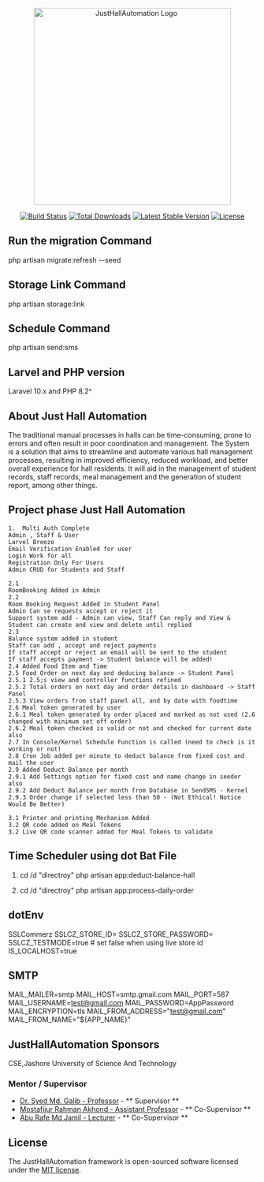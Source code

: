 <p align="center"><a href="https://residenthalls.just.edu.bd" target="_blank"><img src="https://residenthalls.just.edu.bd/img/just.jpg" width="400" alt="JustHallAutomation Logo"></a></p>

<p align="center">
<a href="https://github.com/JustHallAutomation/framework/actions"><img src="https://github.com/JustHallAutomation/framework/workflows/tests/badge.svg" alt="Build Status"></a>
<a href="https://packagist.org/packages/JustHallAutomation/framework"><img src="https://img.shields.io/packagist/dt/JustHallAutomation/framework" alt="Total Downloads"></a>
<a href="https://packagist.org/packages/JustHallAutomation/framework"><img src="https://img.shields.io/packagist/v/JustHallAutomation/framework" alt="Latest Stable Version"></a>
<a href="https://packagist.org/packages/JustHallAutomation/framework"><img src="https://img.shields.io/packagist/l/JustHallAutomation/framework" alt="License"></a>
</p>

## Run the migration Command

php artisan migrate:refresh --seed

## Storage Link Command

php artisan storage:link

## Schedule Command

php artisan send:sms

## Larvel and PHP version

Laravel 10.x and PHP 8.2^

## About Just Hall Automation

The traditional manual processes in halls can be time-consuming, prone to errors and often result in poor coordination and management. The System is a solution that aims to streamline and automate various hall management processes, resulting in improved efficiency, reduced workload, and better overall experience for hall residents. It will aid in the management of student records, staff records, meal management and the generation of student report, among other things.

## Project phase Just Hall Automation

    1.  Multi Auth Complete
    Admin , Staff & User
    Larvel Breeze
    Email Verification Enabled for user
    Login Work for all
    Registration Only For Users
    Admin CRUD for Students and Staff

    2.1
    RoomBooking Added in Admin
    2.2
    Room Booking Request Added in Student Panel
    Admin Can se requests accept or reject it
    Support system add - Admin can view, Staff Can reply and View & Student can create and view and delete until replied
    2.3
    Balance system added in student
    Staff can add , accept and reject payments
    If staff accept or reject an email will be sent to the student
    If staff accepts payment -> Student balance will be added!
    2.4 Added Food Item and Time
    2.5 Food Order on next day and deducing balance -> Student Panel
    2.5.1 2.5;s view and controller functions refined
    2.5.2 Total orders on next day and order details in dashboard -> Staff Panel
    2.5.3 View orders from staff panel all, and by date with foodtime
    2.6 Meal token generated by user
    2.6.1 Meal token generated by order placed and marked as not used (2.6 changed with minimum set off order)
    2.6.2 Meal token checked is valid or not and checked for current date also
    2.7 In Console/Kernel Schedule Function is called (need to check is it working or not)
    2.8 Cron Job added per minute to deduct balance from fixed cost and mail the user
    2.9 Added Deduct Balance per month
    2.9.1 Add Settings option for fixed cost and name change in seeder also
    2.9.2 Add Deduct Balance per month from Database in SendSMS - Kernel
    2.9.3 Order change if selected less than 50 - (Not Ethical! Notice Would Be Better)

    3.1 Printer and printing Mechanism Added
    3.2 QR code added on Meal Tokens
    3.2 Live QR code scanner added for Meal Tokens to validate

## Time Scheduler using dot Bat File

1.  cd /d "directroy"
    php artisan app:deduct-balance-hall

2.  cd /d "directroy"
    php artisan app:process-daily-order

## dotEnv

SSLCommerz
SSLCZ_STORE_ID=
SSLCZ_STORE_PASSWORD=
SSLCZ_TESTMODE=true # set false when using live store id
IS_LOCALHOST=true

## SMTP

MAIL_MAILER=smtp
MAIL_HOST=smtp.gmail.com
MAIL_PORT=587
MAIL_USERNAME=test@gmail.com
MAIL_PASSWORD=AppPassword
MAIL_ENCRYPTION=tls
MAIL_FROM_ADDRESS="test@gmail.com"
MAIL_FROM_NAME="${APP_NAME}"

## JustHallAutomation Sponsors

CSE,Jashore University of Science And Technology

### Mentor / Supervisor

-   [Dr. Syed Md. Galib - Professor](https://just.edu.bd/t/smg) - ** Supervisor **
-   [Mostafijur Rahman Akhond - Assistant Professor](https://just.edu.bd/t/mra) - ** Co-Supervisor **
-   [Abu Rafe Md Jamil - Lecturer](https://just.edu.bd/t/armj) - ** Co-Supervisor **

## License

The JustHallAutomation framework is open-sourced software licensed under the [MIT license](https://opensource.org/licenses/MIT).
